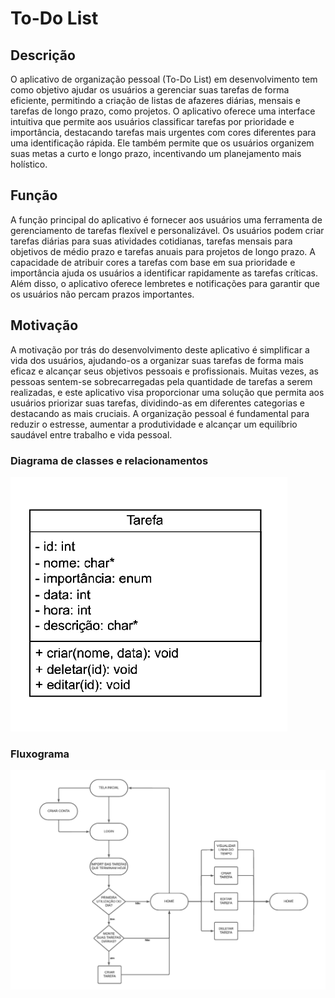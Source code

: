 # To-Do List
## Descrição
O aplicativo de organização pessoal (To-Do List) em desenvolvimento tem como objetivo ajudar os usuários a gerenciar suas tarefas de forma eficiente, permitindo a criação de listas de afazeres diárias, mensais e tarefas de longo prazo, como projetos. O aplicativo oferece uma interface intuitiva que permite aos usuários classificar tarefas por prioridade e importância, destacando tarefas mais urgentes com cores diferentes para uma identificação rápida. Ele também permite que os usuários organizem suas metas a curto e longo prazo, incentivando um planejamento mais holístico.

## Função
A função principal do aplicativo é fornecer aos usuários uma ferramenta de gerenciamento de tarefas flexível e personalizável. Os usuários podem criar tarefas diárias para suas atividades cotidianas, tarefas mensais para objetivos de médio prazo e tarefas anuais para projetos de longo prazo. A capacidade de atribuir cores a tarefas com base em sua prioridade e importância ajuda os usuários a identificar rapidamente as tarefas críticas. Além disso, o aplicativo oferece lembretes e notificações para garantir que os usuários não percam prazos importantes.

## Motivação
A motivação por trás do desenvolvimento deste aplicativo é simplificar a vida dos usuários, ajudando-os a organizar suas tarefas de forma mais eficaz e alcançar seus objetivos pessoais e profissionais. Muitas vezes, as pessoas sentem-se sobrecarregadas pela quantidade de tarefas a serem realizadas, e este aplicativo visa proporcionar uma solução que permita aos usuários priorizar suas tarefas, dividindo-as em diferentes categorias e destacando as mais cruciais. A organização pessoal é fundamental para reduzir o estresse, aumentar a produtividade e alcançar um equilíbrio saudável entre trabalho e vida pessoal.

### Diagrama de classes e relacionamentos
![CLASS](.Imagens/Class.png)

### Fluxograma
![CLASS](.Imagens/Flux.png)
